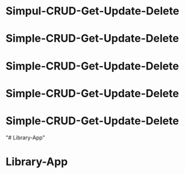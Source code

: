 # Simpul-CRUD-Get-Update-Delete
# Simple-CRUD-Get-Update-Delete
# Simple-CRUD-Get-Update-Delete
# Simple-CRUD-Get-Update-Delete
# Simple-CRUD-Get-Update-Delete
"# Library-App" 
# Library-App
